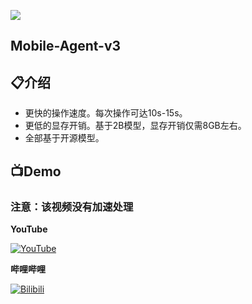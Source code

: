 ![](assets/logo.png?v=1&type=image)
## Mobile-Agent-v3
## 📋介绍
* 更快的操作速度。每次操作可达10s-15s。
* 更低的显存开销。基于2B模型，显存开销仅需8GB左右。
* 全部基于开源模型。
## 📺Demo
### 注意：该视频没有加速处理
**YouTube**

[![YouTube](https://img.youtube.com/vi/EMbIpzqJld0/0.jpg)](https://www.youtube.com/watch?v=EMbIpzqJld0)

**哔哩哔哩**

[![Bilibili](https://img.youtube.com/vi/EMbIpzqJld0/0.jpg)](https://www.bilibili.com/video/BV1pPvyekEsa/?share_source=copy_web&vd_source=47ffcd57083495a8965c8cdbe1a751ae)

